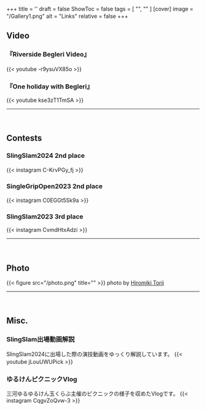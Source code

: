 +++
title = ''
draft = false
ShowToc = false
tags = [ "", "" ]
[cover]
image = "/Gallery1.png"
alt = "Links"
relative = false
+++
　
　
## Video
### 『Riverside Begleri Video』
{{< youtube -r9ysuVX85o >}}
　

### 『One holiday with Begleri』
{{< youtube kse3zT1TmSA >}}
***
　

## Contests
### SlingSlam2024 2nd place
{{< instagram C-KrvPGy_fj >}}
　

### SingleGripOpen2023 2nd place
{{< instagram C0EGGt5Sk9a >}}
　


### SlingSlam2023 3rd place
{{< instagram CvmdHtxAdzi >}}
***
　

## Photo
{{< figure src="/photo.png" title="" >}}
photo by [Hiromiki Torii](https://linktr.ee/HiromikiTorii)
***
　

## Misc.
### SlingSlam出場動画解説
SlingSlam2024に出場した際の演技動画をゆっくり解説しています。
{{< youtube jLouUWUPick >}}
　

### ゆるけんピクニックVlog
三河ゆるゆるけん玉くらぶ主催のピクニックの様子を収めたVlogです。
{{< instagram CqgvZoQvw-3 >}}